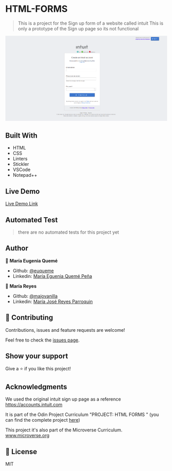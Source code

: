 # HTML-FORMS 

> This is a project for the Sign up form of a website called intuit 
> This is only a prototype of the Sign up page so its not functional

![screenshot](img/screenshoot.png)

## Built With

- HTML
- CSS
- Linters
- Stickler
- VSCode
- Notepad++

## Live Demo

[Live Demo Link](https://euqueme.github.io/html-forms/)

## Automated Test

> there are no automated tests for this project yet

## Author

👤 **María Eugenia Quemé**

- Github: [@euqueme](https://github.com/euqueme)
- Linkedin: [María Eguenia Quemé Peña](https://www.linkedin.com/in/maria-queme/)

👤 **María Reyes**

- Github: [@majovanilla](https://github.com/majovanilla)
- Linkedin: [María José Reyes Parroquin](https://www.linkedin.com/in/majoreyesparroquin/)

## 🤝 Contributing

Contributions, issues and feature requests are welcome!

Feel free to check the [issues page](https://github.com/euqueme/html-forms/issues).

## Show your support

Give a ⭐️ if you like this project!

## Acknowledgments

We used the original intuit sign up page as a reference https://accounts.intuit.com

It is part of the Odin Project Curriculum "PROJECT: HTML FORMS " (you can find the complete project [here](https://www.theodinproject.com/courses/html5-and-css3/lessons/html-forms))

This project it's also part of the Microverse Curriculum. www.microverse.org

## 📝 License

MIT

